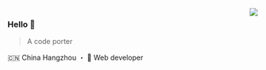 <img align="right" src="https://github-readme-stats.vercel.app/api?username=kelrvins&show_icons=true&icon_color=805AD5&text_color=718096&bg_color=ffffff&hide_title=false" />

### Hello 👏

> A code porter

🇨🇳 China Hangzhou ・ 🔧 Web developer
